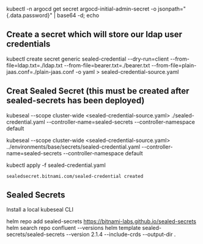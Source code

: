 kubectl -n argocd get secret argocd-initial-admin-secret -o jsonpath="{.data.password}" | base64 -d; echo


## Create a secret which will store our ldap user credentials
kubectl create secret generic sealed-credential --dry-run=client --from-file=ldap.txt=./ldap.txt --from-file=bearer.txt=./bearer.txt --from-file=plain-jaas.conf=./plain-jaas.conf -o yaml > sealed-credential-source.yaml

## Creat Sealed Secret (this must be created after sealed-secrets has been deployed)
kubeseal --scope cluster-wide <sealed-credential-source.yaml> ./sealed-credential.yaml --controller-name=sealed-secrets --controller-namespace default

kubeseal --scope cluster-wide <sealed-credential-source.yaml> ../environments/base/secrets/sealed-credential.yaml --controller-name=sealed-secrets --controller-namespace default

kubectl apply -f sealed-credential.yaml 
```
sealedsecret.bitnami.com/sealed-credential created
```



## Sealed Secrets
Install a local kubeseal CLI

helm repo add sealed-secrets https://bitnami-labs.github.io/sealed-secrets
helm search repo confluent --versions
helm template sealed-secrets/sealed-secrets --version 2.1.4 --include-crds --output-dir . 



